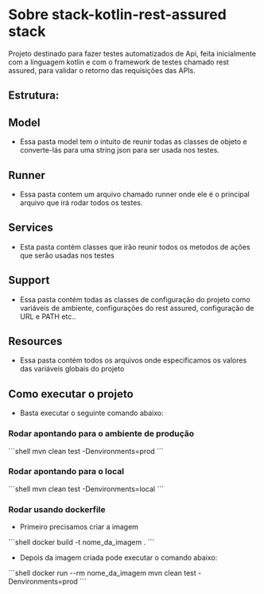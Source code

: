 # Sobre stack-kotlin-rest-assured stack

Projeto destinado para fazer testes automatizados de Api, feita inicialmente com a linguagem kotlin e com o framework de testes chamado rest assured, para validar o retorno das requisições das APIs.

## Estrutura:

## Model

 -  Essa pasta model tem o intuito de reunir todas as classes de objeto e converte-lás para uma string json para ser usada nos testes.

## Runner

- Essa pasta contem um arquivo chamado runner onde ele é o principal arquivo que irá rodar todos os testes.

## Services

- Esta pasta contém classes que irão reunir todos os metodos de ações que serão usadas nos testes

## Support

- Essa pasta contém todas as classes de configuração do projeto como variáveis de ambiente, configurações do rest assured, configuração de URL e PATH etc..

## Resources

- Essa pasta contém todos os arquivos onde especificamos os valores das variáveis globais do projeto


## Como executar o projeto

- Basta executar o seguinte comando abaixo:

### Rodar apontando para o ambiente de produção

´´´shell
mvn clean test -Denvironments=prod
´´´ 

### Rodar apontando para o local

´´´shell
mvn clean test -Denvironments=local
´´´ 

### Rodar usando dockerfile

- Primeiro precisamos criar a imagem

´´´shell
docker build -t nome_da_imagem .
´´´

- Depois da imagem criada pode executar o comando abaixo:

´´´shell
docker run --rm  nome_da_imagem mvn clean test -Denvironments=prod
´´´
